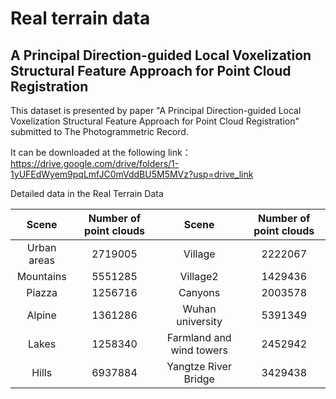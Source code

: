 # Real terrain data

## A Principal Direction-guided Local Voxelization Structural Feature Approach for Point Cloud Registration

This dataset is presented by paper "A Principal Direction-guided Local Voxelization Structural Feature Approach for Point Cloud Registration" submitted to The Photogrammetric Record.

It can be downloaded at the following link：https://drive.google.com/drive/folders/1-1yUFEdWyem9pqLmfJC0mVddBU5M5MVz?usp=drive_link

Detailed data in the Real Terrain Data

| **Scene**   | **Number of point clouds** | **Scene**                | **Number of point clouds** |
|:-----------:|:--------------------------:|:------------------------:|:--------------------------:|
| Urban areas | 2719005                    | Village                  | 2222067                    |
| Mountains   | 5551285                    | Village2                 | 1429436                    |
| Piazza      | 1256716                    | Canyons                  | 2003578                    |
| Alpine      | 1361286                    | Wuhan university         | 5391349                    |
| Lakes       | 1258340                    | Farmland and wind towers | 2452942                    |
| Hills       | 6937884                    | Yangtze River Bridge     | 3429438                    |
